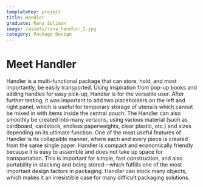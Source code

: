 ```yaml
---
templateKey: project
title: Handler
graduate: Rana Soliman
image: /assets/rana_handler_1.jpg
category: Package Design
---
```

# Meet Handler

Handler is a multi-functional package that can store, hold, and most importantly, be easily transported. Using inspiration from pop-up books and adding handles for easy pick-up, Handler is for the versatile user. After further testing, it was important to add two placeholders on the left and right panel, which is useful for temporary storage of utensils which cannot be mixed in with items inside the central pouch. The Handler can also smoothly be created into many versions, using various material (such as cardboard, cardstock, endless paperweights, clear plastic, etc.) and sizes depending on its ultimate function. One of the most useful features of Handler is its collapsible manner, where each and every piece is created from the same single paper. Handler is compact and economically friendly because it is easy to assemble and does not take up space for transportation. This is important for simple, fast construction, and also portability in stacking and being stored—which fulfills one of the most important design factors in packaging. Handler can stock many objects, which makes it an irresistible case for many difficult packaging solutions.
